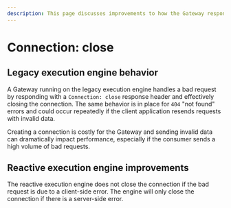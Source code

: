 ```yaml
---
description: This page discusses improvements to how the Gateway responds to a bad request
---
```


# Connection: close

## Legacy execution engine behavior

A Gateway running on the legacy execution engine handles a bad request by responding with a `Connection: close` response header and effectively closing the connection. The same behavior is in place for `404` "not found" errors and could occur repeatedly if the client application resends requests with invalid data.

Creating a connection is costly for the Gateway and sending invalid data can dramatically impact performance, especially if the consumer sends a high volume of bad requests.

## Reactive execution engine improvements

The reactive execution engine does not close the connection if the bad request is due to a client-side error. The engine will only close the connection if there is a server-side error.
